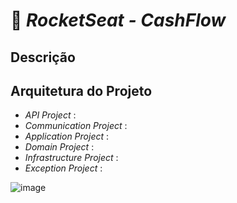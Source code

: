 # 🚀 _**RocketSeat - CashFlow**_



## Descrição



## Arquitetura do Projeto

* _API Project_ :
* _Communication Project_ :
* _Application Project_ :
* _Domain Project_ :
* _Infrastructure Project_ :
* _Exception Project_ :

![image](https://github.com/user-attachments/assets/a59ec1d5-45b3-4368-8856-67727e33c1d5)
